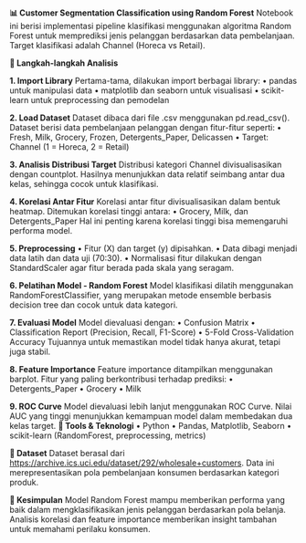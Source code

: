 
**📊 Customer Segmentation Classification using Random Forest**
Notebook ini berisi implementasi pipeline klasifikasi menggunakan algoritma Random Forest untuk memprediksi jenis pelanggan berdasarkan data pembelanjaan. Target klasifikasi adalah Channel (Horeca vs Retail).

**🚀 Langkah-langkah Analisis**

**1. Import Library**
Pertama-tama, dilakukan import berbagai library:
•	pandas untuk manipulasi data
•	matplotlib dan seaborn untuk visualisasi
•	scikit-learn untuk preprocessing dan pemodelan

**2. Load Dataset**
Dataset dibaca dari file .csv menggunakan pd.read_csv(). Dataset berisi data pembelanjaan pelanggan dengan fitur-fitur seperti:
•	Fresh, Milk, Grocery, Frozen, Detergents_Paper, Delicassen
•	Target: Channel (1 = Horeca, 2 = Retail)

**3. Analisis Distribusi Target**
Distribusi kategori Channel divisualisasikan dengan countplot. Hasilnya menunjukkan data relatif seimbang antar dua kelas, sehingga cocok untuk klasifikasi.

**4. Korelasi Antar Fitur**
Korelasi antar fitur divisualisasikan dalam bentuk heatmap. Ditemukan korelasi tinggi antara:
•	Grocery, Milk, dan Detergents_Paper
Hal ini penting karena korelasi tinggi bisa memengaruhi performa model.

**5. Preprocessing**
•	Fitur (X) dan target (y) dipisahkan.
•	Data dibagi menjadi data latih dan data uji (70:30).
•	Normalisasi fitur dilakukan dengan StandardScaler agar fitur berada pada skala yang seragam.

**6. Pelatihan Model - Random Forest**
Model klasifikasi dilatih menggunakan RandomForestClassifier, yang merupakan metode ensemble berbasis decision tree dan cocok untuk data kategori.

**7. Evaluasi Model**
Model dievaluasi dengan:
•	Confusion Matrix
•	Classification Report (Precision, Recall, F1-Score)
•	5-Fold Cross-Validation Accuracy
Tujuannya untuk memastikan model tidak hanya akurat, tetapi juga stabil.

**8. Feature Importance**
Feature importance ditampilkan menggunakan barplot. Fitur yang paling berkontribusi terhadap prediksi:
•	Detergents_Paper
•	Grocery
•	Milk

**9. ROC Curve**
Model dievaluasi lebih lanjut menggunakan ROC Curve. Nilai AUC yang tinggi menunjukkan kemampuan model dalam membedakan dua kelas target.
**🧠 Tools & Teknologi**
•	Python
•	Pandas, Matplotlib, Seaborn
•	scikit-learn (RandomForest, preprocessing, metrics)

**📁 Dataset**
Dataset berasal dari https://archive.ics.uci.edu/dataset/292/wholesale+customers. Data ini merepresentasikan pola pembelanjaan konsumen berdasarkan kategori produk.

**📌 Kesimpulan**
Model Random Forest mampu memberikan performa yang baik dalam mengklasifikasikan jenis pelanggan berdasarkan pola belanja. Analisis korelasi dan feature importance memberikan insight tambahan untuk memahami perilaku konsumen.


